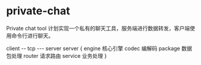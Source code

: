 # private-chat
Private chat tool
计划实现一个私有的聊天工具，服务端进行数据转发，客户端使用命令行进行聊天。

client -- tcp  --- server
server {
    engine 核心引擎
    codec 编解码
    package 数据包处理
    router 请求路由
    service 业务处理
}